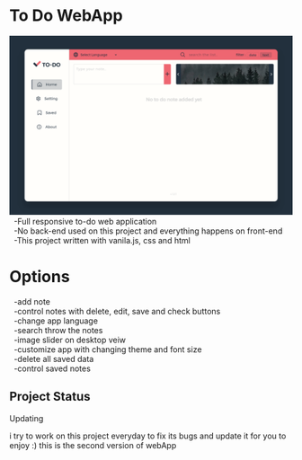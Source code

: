 # To Do WebApp
![Design preview for the todo app](todo-preview.png)
  -Full responsive to-do web application<br> 
  -No back-end used on this project and everything happens on front-end<br>
  -This project written with vanila.js, css and html

# Options
  -add note<br>
  -control notes with delete, edit, save and check buttons<br>
  -change app language <br>
  -search throw the notes<br>
  -image slider on desktop veiw<br>
  -customize app with changing theme and font size<br>
  -delete all saved data<br>
  -control saved notes<br>

## Project Status
Updating

i try to work on this project everyday to fix its bugs and update it for you to enjoy :)
this is the second version of webApp
